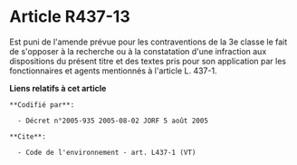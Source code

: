 # Article R437-13

Est puni de l'amende prévue pour les contraventions de la 3e classe le fait de s'opposer à la recherche ou à la constatation
d'une infraction aux dispositions du présent titre et des textes pris pour son application par les fonctionnaires et agents
mentionnés à l'article L. 437-1.

**Liens relatifs à cet article**

	**Codifié par**:

	  - Décret n°2005-935 2005-08-02 JORF 5 août 2005

	**Cite**:

	  - Code de l'environnement - art. L437-1 (VT)

